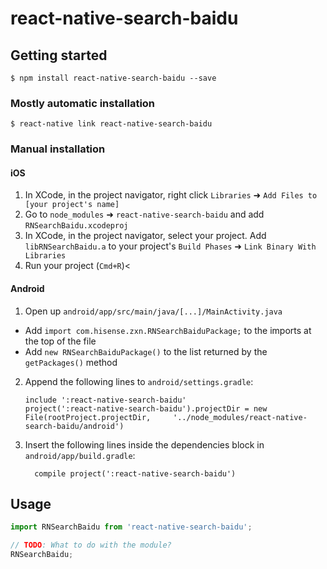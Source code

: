 
# react-native-search-baidu

## Getting started

`$ npm install react-native-search-baidu --save`

### Mostly automatic installation

`$ react-native link react-native-search-baidu`

### Manual installation


#### iOS

1. In XCode, in the project navigator, right click `Libraries` ➜ `Add Files to [your project's name]`
2. Go to `node_modules` ➜ `react-native-search-baidu` and add `RNSearchBaidu.xcodeproj`
3. In XCode, in the project navigator, select your project. Add `libRNSearchBaidu.a` to your project's `Build Phases` ➜ `Link Binary With Libraries`
4. Run your project (`Cmd+R`)<

#### Android

1. Open up `android/app/src/main/java/[...]/MainActivity.java`
  - Add `import com.hisense.zxn.RNSearchBaiduPackage;` to the imports at the top of the file
  - Add `new RNSearchBaiduPackage()` to the list returned by the `getPackages()` method
2. Append the following lines to `android/settings.gradle`:
  	```
  	include ':react-native-search-baidu'
  	project(':react-native-search-baidu').projectDir = new File(rootProject.projectDir, 	'../node_modules/react-native-search-baidu/android')
  	```
3. Insert the following lines inside the dependencies block in `android/app/build.gradle`:
  	```
      compile project(':react-native-search-baidu')
  	```


## Usage
```javascript
import RNSearchBaidu from 'react-native-search-baidu';

// TODO: What to do with the module?
RNSearchBaidu;
```
  